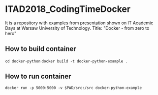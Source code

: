 # ITAD2018_CodingTimeDocker
It is a repository with examples from presentation shown on IT Academic Days at Warsaw University of Technology. Title: "Docker - from zero to hero"

## How to build container
`cd docker-python`
`docker build -t docker-python-example .`

## How to run container
`docker run -p 5000:5000 -v $PWD/src:/src docker-python-example`
